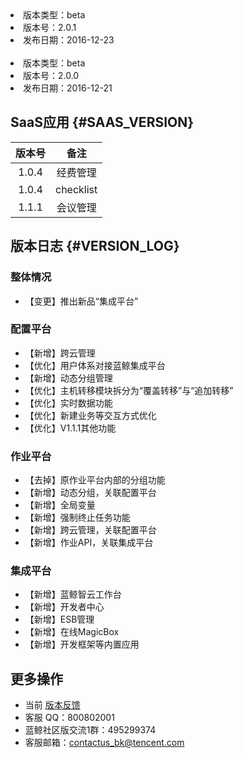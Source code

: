 <!--sec data-title="版本详情" data-id="section0" data-show=true ces-->

<li>版本类型：beta </li>
<li>版本号：2.0.1</li>
<li>发布日期：2016-12-23</li>
<br />
<li>版本类型：beta </li>
<li>版本号：2.0.0</li>
<li>发布日期：2016-12-21</li>
<!--endsec-->

## SaaS应用 {#SAAS_VERSION}

| 版本号 | 备注|
| :----: |:----: |
|1.0.4|经费管理|
|1.0.4|checklist|
|1.1.1|会议管理|

## 版本日志 {#VERSION_LOG}

### 整体情况

- 【变更】推出新品“集成平台”

### 配置平台

- 【新增】跨云管理
- 【优化】用户体系对接蓝鲸集成平台
- 【新增】动态分组管理
- 【优化】主机转移模块拆分为“覆盖转移”与“追加转移”
- 【优化】实时数据功能
- 【优化】新建业务等交互方式优化
- 【优化】V1.1.1其他功能

### 作业平台

- 【去掉】原作业平台内部的分组功能
- 【新增】动态分组，关联配置平台
- 【新增】全局变量
- 【新增】强制终止任务功能
- 【新增】跨云管理，关联配置平台
- 【新增】作业API，关联集成平台

### 集成平台

- 【新增】蓝鲸智云工作台
- 【新增】开发者中心
- 【新增】ESB管理
- 【新增】在线MagicBox
- 【新增】开发框架等内置应用


## 更多操作

- 当前 [版本反馈](http://bk.tencent.com/s-mart/community)
- 客服 QQ：800802001
- 蓝鲸社区版交流1群：495299374
- 客服邮箱：contactus_bk@tencent.com
